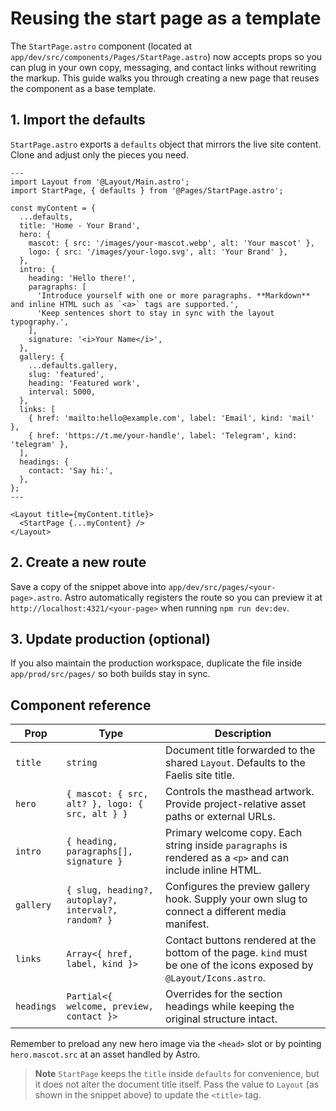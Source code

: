# Reusing the start page as a template

The `StartPage.astro` component (located at `app/dev/src/components/Pages/StartPage.astro`) now accepts props so you can plug in
 your own copy, messaging, and contact links without rewriting the markup. This guide walks you through creating a new page that
 reuses the component as a base template.

## 1. Import the defaults

`StartPage.astro` exports a `defaults` object that mirrors the live site content. Clone and adjust only the pieces you need.

```astro
---
import Layout from '@Layout/Main.astro';
import StartPage, { defaults } from '@Pages/StartPage.astro';

const myContent = {
  ...defaults,
  title: 'Home - Your Brand',
  hero: {
    mascot: { src: '/images/your-mascot.webp', alt: 'Your mascot' },
    logo: { src: '/images/your-logo.svg', alt: 'Your Brand' },
  },
  intro: {
    heading: 'Hello there!',
    paragraphs: [
      'Introduce yourself with one or more paragraphs. **Markdown** and inline HTML such as `<a>` tags are supported.',
      'Keep sentences short to stay in sync with the layout typography.',
    ],
    signature: '<i>Your Name</i>',
  },
  gallery: {
    ...defaults.gallery,
    slug: 'featured',
    heading: 'Featured work',
    interval: 5000,
  },
  links: [
    { href: 'mailto:hello@example.com', label: 'Email', kind: 'mail' },
    { href: 'https://t.me/your-handle', label: 'Telegram', kind: 'telegram' },
  ],
  headings: {
    contact: 'Say hi:',
  },
};
---

<Layout title={myContent.title}>
  <StartPage {...myContent} />
</Layout>
```

## 2. Create a new route

Save a copy of the snippet above into `app/dev/src/pages/<your-page>.astro`. Astro automatically registers the route so you can
preview it at `http://localhost:4321/<your-page>` when running `npm run dev:dev`.

## 3. Update production (optional)

If you also maintain the production workspace, duplicate the file inside `app/prod/src/pages/` so both builds stay in sync.

## Component reference

| Prop | Type | Description |
| --- | --- | --- |
| `title` | `string` | Document title forwarded to the shared `Layout`. Defaults to the Faelis site title. |
| `hero` | `{ mascot: { src, alt? }, logo: { src, alt } }` | Controls the masthead artwork. Provide project-relative asset paths or external URLs. |
| `intro` | `{ heading, paragraphs[], signature }` | Primary welcome copy. Each string inside `paragraphs` is rendered as a `<p>` and can include inline HTML. |
| `gallery` | `{ slug, heading?, autoplay?, interval?, random? }` | Configures the preview gallery hook. Supply your own slug to connect a different media manifest. |
| `links` | `Array<{ href, label, kind }>` | Contact buttons rendered at the bottom of the page. `kind` must be one of the icons exposed by `@Layout/Icons.astro`. |
| `headings` | `Partial<{ welcome, preview, contact }>` | Overrides for the section headings while keeping the original structure intact. |

Remember to preload any new hero image via the `<head>` slot or by pointing `hero.mascot.src` at an asset handled by Astro.

> **Note**
> `StartPage` keeps the `title` inside `defaults` for convenience, but it does not alter the document title itself. Pass the value to `Layout` (as shown in the snippet above) to update the `<title>` tag.

